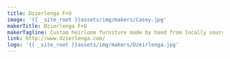 ```yaml
---
title: Dzierlenga F+U
image: '{{ _site_root }}assets/img/makers/Casey.jpg'
makerTitle: Dzierlenga F+U
makerTagline: Custom heirloom furniture made by hand from locally sourced materials in the Hudson Valley.
link: http://www.dzierlenga.com/
logo: '{{ _site_root }}assets/img/makers/Dzeirlenga.jpg'
---
```

